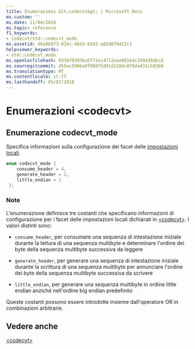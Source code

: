 ```yaml
---
title: Enumerazioni &lt;codecvt&gt; | Microsoft Docs
ms.custom: ''
ms.date: 11/04/2016
ms.topic: reference
f1_keywords:
- codecvt/std::codecvt_mode
ms.assetid: 46a8b073-01bc-46d3-b3d3-a8540f9422c1
helpviewer_keywords:
- std::codecvt_mode
ms.openlocfilehash: 033bf0393ba5f71ec4712eaa98164c269430dbc8
ms.sourcegitcommit: d55ac596ba8f908f5d91d228dc070dad31cb8360
ms.translationtype: MT
ms.contentlocale: it-IT
ms.lasthandoff: 05/07/2018
---
```

# <a name="ltcodecvtgt-enums"></a>Enumerazioni &lt;codecvt&gt;

## <a name="codecvt_mode"></a>  Enumerazione codecvt_mode

Specifica informazioni sulla configurazione dei facet delle [impostazioni locali](../standard-library/locale-class.md).

```cpp
enum codecvt_mode {
    consume_header = 4,
    generate_header = 2,
    little_endian = 1
 };
```

### <a name="remarks"></a>Note

L'enumerazione definisce tre costanti che specificano informazioni di configurazione per i facet delle impostazioni locali dichiarati in [\<codecvt>](../standard-library/codecvt.md). I valori distinti sono:

- `consume_header`, per consumare una sequenza di intestazione iniziale durante la lettura di una sequenza multibyte e determinare l'ordine dei byte della sequenza multibyte successiva da leggere

- `generate_header`, per generare una sequenza di intestazione iniziale durante la scrittura di una sequenza multibyte per annunciare l'ordine dei byte della sequenza multibyte successiva da scrivere

- `little_endian`, per generare una sequenza multibyte in ordine little endian anziché nell'ordine big endian predefinito

Queste costanti possono essere introdotte insieme dall'operatore OR in combinazioni arbitrarie.

## <a name="see-also"></a>Vedere anche

[\<codecvt>](../standard-library/codecvt.md)<br/>
